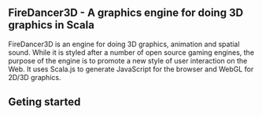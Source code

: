 ## FireDancer3D - A graphics engine for doing 3D graphics in Scala

FireDancer3D is an engine for doing 3D graphics, animation and spatial sound. While it is styled after a number of open source gaming engines, the purpose of the engine is to promote a new style of user interaction on the Web. It uses Scala.js to generate JavaScript for the browser and WebGL for 2D/3D graphics.  

## Geting started
<tbd>